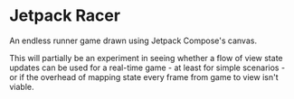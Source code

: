 # Jetpack Racer

An endless runner game drawn using Jetpack Compose's canvas.

This will partially be an experiment in seeing whether a flow of view state updates can be
used for a real-time game - at least for simple scenarios - or if the overhead of mapping
state every frame from game to view isn't viable.